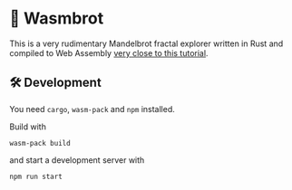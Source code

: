 # :apple: Wasmbrot

This is a very rudimentary Mandelbrot fractal explorer written in Rust and compiled to Web Assembly [very close to this tutorial](https://rustwasm.github.io/docs/book/introduction.html).

##

## 🛠️ Development

You need `cargo`, `wasm-pack` and `npm` installed.

Build with
```
wasm-pack build
```
and start a development server with
```
npm run start
```
